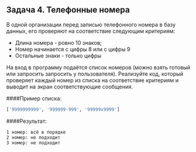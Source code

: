 ## Задача 4. Телефонные номера
В одной организации перед записью телефонного номера в базу данных, его проверяют на соответствие следующим критериям: 
- Длина номера - ровно 10 знаков;
- Номер начинается с цифры 8 или с цифры 9
- Остальные знаки - только цифры

На вход в программу подаётся список номеров (можно взять готовый или запросить запросить у пользователя). Реализуйте код, который проверяет каждый номер из списка на соответствие критериям и выводит на экран соответствующие сообщения.

####Пример списка:
````python
['9999999999', '999999-999', '99999x9999']
```` 
####Результат:
````
1 номер: всё в порядке
2 номер: не подходит
3 номер: не подходит
````


